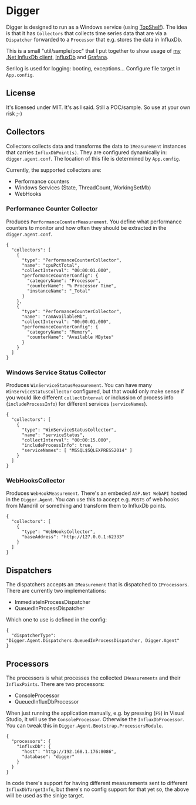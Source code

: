 # Digger
Digger is designed to run as a Windows service (using [TopShelf](https://topshelf.readthedocs.org/en/latest/)). The idea is that it has `Collectors` that collects time series data that are via a `Dispatcher` forwarded to a `Processor` that e.g. stores the data in InfluxDb.

This is a small "util/sample/poc" that I put together to show usage of [my .Net InfluxDb client](https://github.com/danielwertheim/myinfluxdbclient), [InfluxDb](https://influxdata.com/) and [Grafana](http://grafana.org/).

Serilog is used for logging: booting, exceptions... Configure file target in `App.config`. 

## License
It's licensed under MIT. It's as I said. Still a POC/sample. So use at your own risk ;-)

## Collectors
Collectors collects data and transforms the data to `IMeasurement` instances that carries `InfluxDbPoint(s)`. They are configured dynamically in: `digger.agent.conf`. The location of this file is determined by `App.config`.

Currently, the supported collectors are:

- Performance counters
- Windows Services (State, ThreadCount, WorkingSetMb)
- WebHooks

### Performance Counter Collector
Produces `PerformanceCounterMeasurement`. You define what performance counters to monitor and how often they should be extracted in the `digger.agent.conf`.

```
{
  "collectors": [
    {
      "type": "PerformanceCounterCollector",
      "name": "cpuPctTotal",
      "collectInterval": "00:00:01.000",
      "performanceCounterConfig": {
        "categoryName": "Processor",
        "counterName": "% Processor Time",
        "instanceName": "_Total"
      }
    },
    {
      "type": "PerformanceCounterCollector",
      "name": "ramAvailableMb",
      "collectInterval": "00:00:01.000",
      "performanceCounterConfig": {
        "categoryName": "Memory",
        "counterName": "Available MBytes"
      }
    }
  ]
}
```

### Windows Service Status Collector
Produces `WinServiceStatusMeasurement`. You can have many `WinServiceStatusCollector` configured, but that would only make sense if you would like different `collectInterval` or inclussion of process info (`includeProcessInfo`) for different services (`serviceNames`).

```
{
  "collectors": [
    {
      "type": "WinServiceStatusCollector",
      "name": "serviceStatus",
      "collectInterval": "00:00:15.000",
      "includeProcessInfo": true,
      "serviceNames": [ "MSSQL$SQLEXPRESS2014" ]
    }
  ]
}
```

### WebHooksCollector
Produces `WebHookMeasurement`. There's an embeded `ASP.Net WebAPI` hosted in the `Digger.Agent`. You can use this to accept e.g. `POSTS` of web hooks from Mandrill or something and transform them to InfluxDb points.

```
{
  "collectors": [
    {
      "type": "WebHooksCollector",
      "baseAddress": "http://127.0.0.1:62333"
    }
  ]
}
```

## Dispatchers
The dispatchers accepts an `IMeasurement` that is dispatched to `IProcessors`. There are currently two implementations:

- ImmediateInProcessDispatcher
- QueuedInProcessDispatcher

Which one to use is defined in the config:

```
{
  "dispatcherType": "Digger.Agent.Dispatchers.QueuedInProcessDispatcher, Digger.Agent"
}
```

## Processors
The processors is what processes the collected `IMeasurements` and their `InfluxPoints`. There are two processors:

- ConsoleProcessor
- QueuedInfluxDbProcessor

When just running the application manually, e.g. by pressing (`F5`) in Visual Studio, it will use the `ConsoleProcessor`. Otherwise the `InfluxDbProcessor`. You can tweak this in `Digger.Agent.Bootstrap.ProcessorsModule`.

```
{
  "processors": {
    "influxDb": {
      "host": "http://192.168.1.176:8086",
      "database": "digger"
    }
  }
}
```

In code there's support for having different measurements sent to different `InfluxDbTargetInfo`, but there's no config support for that yet so, the above will be used as the sinlge target.